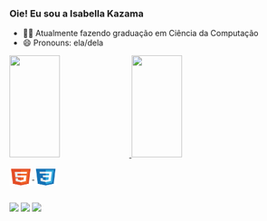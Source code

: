 ### Oie! Eu sou a Isabella Kazama

- 👩‍🎓 Atualmente fazendo graduação em Ciência da Computação
- 😄 Pronouns: ela/dela

<div>
  <a href="https://github.com/kazamisa">
  <img height="180cm" width="42%" src="https://github-readme-stats.vercel.app/api?username=kazamisa&show_icons=true&theme=tokyonight"/>
  <img height="180cm" width="42%" src="https://github-readme-stats.vercel.app/api/top-langs/?username=kazamisa&layout=compact&theme=tokyonight"/>
</div>

<div style="display: inline_block"><br>
  <img align="center" alt="Isa-HTML" height="30" width="40" src="https://raw.githubusercontent.com/devicons/devicon/master/icons/html5/html5-original.svg">
  <img align="center" alt="Isa-CSS" height="30" width="40" src="https://raw.githubusercontent.com/devicons/devicon/master/icons/css3/css3-original.svg">
</div>

##

<div>
  <a href="https://instagram.com/isa.kazama" target="_blank"><img src="https://img.shields.io/badge/-Instagram-%23E4405F?style=for-the-badge&logo=instagram&logoColor=white" target="_blank"></a>
  <a href = "mailto:isabellakazama@gmail.com"><img src="https://img.shields.io/badge/-Gmail-%23333?style=for-the-badge&logo=gmail&logoColor=white" target="_blank"></a>
  <a href="https://www.linkedin.com/in/-45875016a" target="_blank"><img src="https://img.shields.io/badge/-LinkedIn-%230077B5?style=for-the-badge&logo=linkedin&logoColor=white" target="_blank"></a> 
  
</div>
